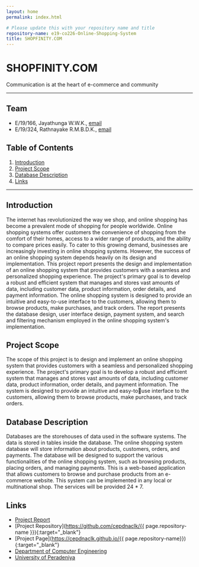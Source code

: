 ```yaml
---
layout: home
permalink: index.html

# Please update this with your repository name and title
repository-name: e19-co226-Online-Shopping-System
title: SHOPFINITY.COM
---
```


[comment]: # "This is the standard layout for the project, but you can clean this and use your own template"

# SHOPFINITY.COM
Communication is at the heart of e-commerce and community

---

<!-- 
This is a sample image, to show how to add images to your page. To learn more options, please refer [this](https://projects.ce.pdn.ac.lk/docs/faq/how-to-add-an-image/)

![Sample Image](./images/sample.png)
 -->

## Team
-  E/19/166, Jayathunga W.W.K., [email](mailto:e19166@eng.pdn.ac.lk)
-  E/19/324, Rathnayake R.M.B.D.K., [email](mailto:e19324@eng.pdn.ac.lk)


## Table of Contents
1. [Introduction](#introduction)
2. [Project Scope](#poject-scope)
3. [Database Description](#database-description)
4. [Links](#links)

---

## Introduction

 The internet has revolutionized the way we shop, and online shopping has become a 
prevalent mode of shopping for people worldwide. Online shopping systems offer 
customers the convenience of shopping from the comfort of their homes, access to a 
wider range of products, and the ability to compare prices easily. To cater to this 
growing demand, businesses are increasingly investing in online shopping systems. 
However, the success of an online shopping system depends heavily on its design and 
implementation.
This project report presents the design and implementation of an online shopping 
system that provides customers with a seamless and personalized shopping 
experience. The project's primary goal is to develop a robust and efficient system that 
manages and stores vast amounts of data, including customer data, product 
information, order details, and payment information. The online shopping system is 
designed to provide an intuitive and easy-to-use interface to the customers, allowing 
them to browse products, make purchases, and track orders.
The report presents the database design, user interface design, payment system, and 
search and filtering mechanism employed in the online shopping system's 
implementation.

## Project Scope
The scope of this project is to design and implement an online shopping system that 
provides customers with a seamless and personalized shopping experience. The 
project's primary goal is to develop a robust and efficient system that manages and 
stores vast amounts of data, including customer data, product information, order details, 
and payment information. The system is designed to provide an intuitive and easy-touse interface to the customers, allowing them to browse products, make purchases, and 
track orders.

## Database Description
Databases are the storehouses of data used in the software systems. The data is stored 
in tables inside the database. The online shopping system database will store 
information about products, customers, orders, and payments. The database will be 
designed to support the various functionalities of the online shopping system, such as 
browsing products, placing orders, and managing payments.
This is a web-based application that allows customers to browse and purchase products 
from an e-commerce website. This system can be implemented in any local or 
multinational shop. The services will be provided 24 * 7.

## Links
- [Project Report](https://drive.google.com/file/d/1fkoQoXMYwPwW2VFuE6D5AG-eIdvpRogu/view?usp=sharing)
- [Project Repository](https://github.com/cepdnaclk/{{ page.repository-name }}){:target="_blank"}
- [Project Page](https://cepdnaclk.github.io/{{ page.repository-name}}){:target="_blank"}
- [Department of Computer Engineering](http://www.ce.pdn.ac.lk/)
- [University of Peradeniya](https://eng.pdn.ac.lk/)


[//]: # (Please refer this to learn more about Markdown syntax)
[//]: # (https://github.com/adam-p/markdown-here/wiki/Markdown-Cheatsheet)
